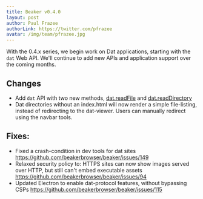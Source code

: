 ```yaml
---
title: Beaker v0.4.0
layout: post
author: Paul Frazee
authorLink: https://twitter.com/pfrazee
avatar: /img/team/pfrazee.jpg
---
```


With the 0.4.x series, we begin work on Dat applications, starting with the `dat` Web API. We'll continue to add new APIs and application support over the coming months.

## Changes
- Add `dat` API with two new methods, [dat.readFile](https://beakerbrowser.com/docs/apis/dat.html#dat-readfile) and [dat.readDirectory](https://beakerbrowser.com/docs/apis/dat.html#dat-readdirectory)
- Dat directories without an index.html will now render a simple file-listing, instead of redirecting to the dat-viewer. Users can manually redirect using the navbar tools.

## Fixes:
- Fixed a crash-condition in dev tools for dat sites https://github.com/beakerbrowser/beaker/issues/149
- Relaxed security policy to: HTTPS sites can now show images served over HTTP, but still can't embed executable assets https://github.com/beakerbrowser/beaker/issues/94
- Updated Electron to enable dat-protocol features, without bypassing CSPs https://github.com/beakerbrowser/beaker/issues/115
